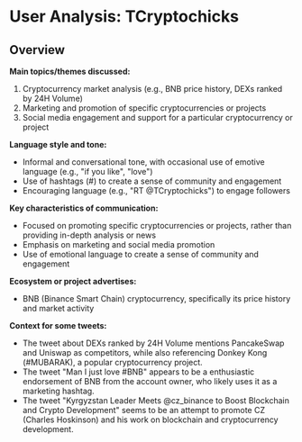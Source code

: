 # User Analysis: TCryptochicks

## Overview

**Main topics/themes discussed:**

1. Cryptocurrency market analysis (e.g., BNB price history, DEXs ranked by 24H Volume)
2. Marketing and promotion of specific cryptocurrencies or projects
3. Social media engagement and support for a particular cryptocurrency or project

**Language style and tone:**

* Informal and conversational tone, with occasional use of emotive language (e.g., "if you like", "love")
* Use of hashtags (#) to create a sense of community and engagement
* Encouraging language (e.g., "RT @TCryptochicks") to engage followers

**Key characteristics of communication:**

* Focused on promoting specific cryptocurrencies or projects, rather than providing in-depth analysis or news
* Emphasis on marketing and social media promotion
* Use of emotional language to create a sense of community and engagement

**Ecosystem or project advertises:**

* BNB (Binance Smart Chain) cryptocurrency, specifically its price history and market activity

**Context for some tweets:**

* The tweet about DEXs ranked by 24H Volume mentions PancakeSwap and Uniswap as competitors, while also referencing Donkey Kong (#MUBARAK), a popular cryptocurrency project.
* The tweet "Man I just love #BNB" appears to be a enthusiastic endorsement of BNB from the account owner, who likely uses it as a marketing hashtag.
* The tweet "Kyrgyzstan Leader Meets @cz_binance to Boost Blockchain and Crypto Development" seems to be an attempt to promote CZ (Charles Hoskinson) and his work on blockchain and cryptocurrency development.